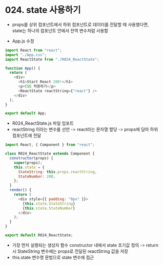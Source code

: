 # 024. state 사용하기

- props를 상위 컴포넌트에서 하위 컴포넌트로 데이터를 전달할 때 사용했다면, state는 하나의 컴포넌트 안에서 전역 변수처럼 사용함

- App.js 수정

```js
import React from "react";
import "./App.css";
import ReactState from "./R024_ReactState";

function App() {
  return (
    <div>
      <h1>Start React 200!</h1>
      <p>CSS 적용하기</p>
      <ReactState reactString={"react"} />
    </div>
  );
}

export default App;
```

- R024_ReactState.js 파일 임포트
- reactString 이라는 변수를 선언 -> react라는 문자열 할당 -> props에 담아 하위 컴포넌트에 전달

```js
import React, { Component } from "react";

class R024_ReactState extends Component {
  constructor(props) {
    super(props);
    this.state = {
      StateString: this.props.reactString,
      StateNumber: 200,
    };
  }
  render() {
    return (
      <div style={{ padding: "0px" }}>
        {this.state.StateString}
        {this.state.StateNumber}
      </div>
    );
  }
}

export default R024_ReactState;
```

- 가장 먼저 실행되는 생성자 함수 constructor 내에서 state 초기값 정의 -> return시 StateString 변수에는 props로 전달된 reactString 값을 저장
- this.state 변수명 문법으로 state 변수에 접근
